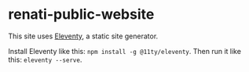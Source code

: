 # renati-public-website

This site uses [Eleventy](https://www.11ty.io/), a static site generator.

Install Eleventy like this: `npm install -g @11ty/eleventy`.
Then run it like this: `eleventy --serve`.
